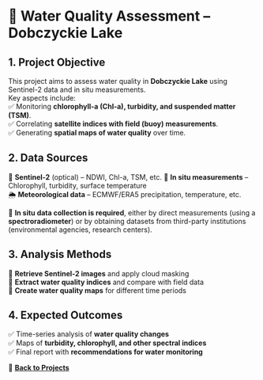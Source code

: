 # **🌊 Water Quality Assessment – Dobczyckie Lake**  

## **1. Project Objective**  
This project aims to assess water quality in **Dobczyckie Lake** using Sentinel-2 data and in situ measurements.  
Key aspects include:  
✅ Monitoring **chlorophyll-a (Chl-a), turbidity, and suspended matter (TSM)**.  
✅ Correlating **satellite indices with field (buoy) measurements**.  
✅ Generating **spatial maps of water quality** over time.  

## **2. Data Sources**  
📡 **Sentinel-2** (optical) – NDWI, Chl-a, TSM, etc.
📍 **In situ measurements** – Chlorophyll, turbidity, surface temperature  
🌦 **Meteorological data** – ECMWF/ERA5 precipitation, temperature, etc.

📌 **In situ data collection is required**, either by direct measurements (using a **spectroradiometer**) or by obtaining datasets from third-party institutions (environmental agencies, research centers).  

## **3. Analysis Methods**  
🔹 **Retrieve Sentinel-2 images** and apply cloud masking  
🔹 **Extract water quality indices** and compare with field data  
🔹 **Create water quality maps** for different time periods  

## **4. Expected Outcomes**  
✅ Time-series analysis of **water quality changes**  
✅ Maps of **turbidity, chlorophyll, and other spectral indices**  
✅ Final report with **recommendations for water monitoring**  

📌 **[Back to Projects](../projects.md)**  
